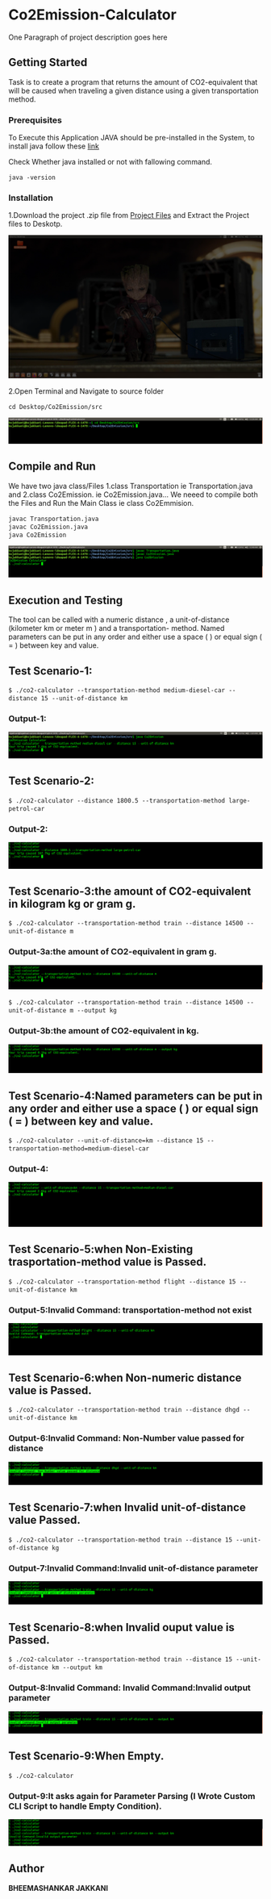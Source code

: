 # Co2Emission-Calculator

One Paragraph of project description goes here

## Getting Started

Task is to create a program that returns the amount of CO2-equivalent that will be caused when traveling a given distance using a
given transportation method.

### Prerequisites
To Execute this Application JAVA should be pre-installed in the System,
to install java follow these  [link](https://www.java.com/en/download/help/download_options.html)

Check Whether java installed or not with fallowing command.
```
java -version
```

### Installation
1.Download the project .zip file from  [Project Files](https://sap-my.sharepoint.com/:f:/p/alexander_thierfelder/Erb_I5-3YjBBiHfKq7qOUt0BhDrsJG5g5IPaY8isilJ44A)
and Extract the Project files to Deskotp.

![1Extarctedfile](./images/1Extractedfile.png)

2.Open Terminal and Navigate to source folder
```
cd Desktop/Co2Emission/src
```
![2Navigate](./images/2Navigate.png)

## Compile and Run
We have two java class/Files 1.class Transportation ie Transportation.java and 2.class Co2Emission.  ie Co2Emission.java...
We neeed to compile both the Files and Run the Main Class ie class Co2Emmision.
```
javac Transportation.java
javac Co2Emission.java
java Co2Emission
```
![3Compile](./images/3Compile.png)

## Execution and Testing

The tool can be called with a numeric distance , a unit-of-distance (kilometer km or meter m ) and a transportation-
method.
Named parameters can be put in any order and either use a space ( ) or equal sign ( = ) between key and value.

## Test Scenario-1:

```
$ ./co2-calculator --transportation-method medium-diesel-car --distance 15 --unit-of-distance km

```
### Output-1:
![out1](./images/out1.png)


## Test Scenario-2:

```
$ ./co2-calculator --distance 1800.5 --transportation-method large-petrol-car

```
### Output-2:
![out2](./images/out2.png)


## Test Scenario-3:the amount of CO2-equivalent in kilogram kg or gram g.

```
$ ./co2-calculator --transportation-method train --distance 14500 --unit-of-distance m

```
### Output-3a:the amount of CO2-equivalent in gram g.
![out3](./images/out3a.png)


```
$ ./co2-calculator --transportation-method train --distance 14500 --unit-of-distance m --output kg

```
### Output-3b:the amount of CO2-equivalent in kg.
![out3](./images/out3b.png)


## Test Scenario-4:Named parameters can be put in any order and either use a space ( ) or equal sign ( = ) between key and value.

```
$ ./co2-calculator --unit-of-distance=km --distance 15 --transportation-method=medium-diesel-car

```
### Output-4:
![out4](./images/out4.png)


## Test Scenario-5:when Non-Existing trasportation-method value is Passed.

```
$ ./co2-calculator --transportation-method flight --distance 15 --unit-of-distance km

```
### Output-5:Invalid Command: transportation-method not exist
![out5](./images/out5.png)


## Test Scenario-6:when Non-numeric distance value is Passed.

```
$ ./co2-calculator --transportation-method train --distance dhgd --unit-of-distance km

```
### Output-6:Invalid Command: Non-Number value passed for distance
![out6](./images/out6.png)


## Test Scenario-7:when Invalid unit-of-distance value Passed.

```
$ ./co2-calculator --transportation-method train --distance 15 --unit-of-distance kg

```
### Output-7:Invalid Command:Invalid unit-of-distance parameter
![out7](./images/out7.png)


## Test Scenario-8:when Invalid ouput value is Passed.

```
$ ./co2-calculator --transportation-method train --distance 15 --unit-of-distance km --output km

```
### Output-8:Invalid Command: Invalid Command:Invalid output parameter
![out8](./images/out8.png)


## Test Scenario-9:When Empty.

```
$ ./co2-calculator 

```
### Output-9:It asks again for Parameter Parsing (I Wrote Custom CLI Script to handle Empty Condition).
![out9](./images/out9.png)


## Author

 **BHEEMASHANKAR JAKKANI**

